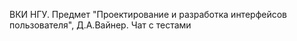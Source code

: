 ВКИ НГУ. Предмет "Проектирование и разработка интерфейсов пользователя", Д.А.Вайнер. Чат с тестами
 

